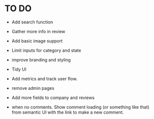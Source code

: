 # TO DO

+ Add search function




+ Gather more info in review
+ Add basic image support
+ Limit inputs for category and state

+ improve branding and styling

+ Tidy UI 
+ Add metrics and track user flow.
+ remove admin pages
+ Add more fields to company and reviews

+ when no comments. Show comment loading (or something like that) from semantic UI with the link to make a new comment. 

